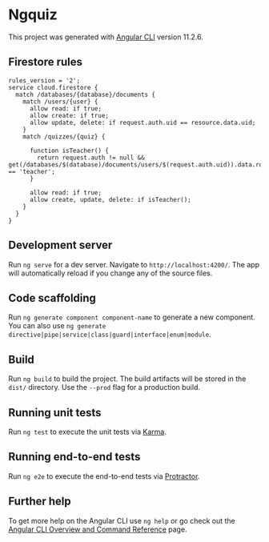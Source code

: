 # Ngquiz

This project was generated with [Angular CLI](https://github.com/angular/angular-cli) version 11.2.6.

## Firestore rules

```
rules_version = '2';
service cloud.firestore {
  match /databases/{database}/documents {
    match /users/{user} {
      allow read: if true;
      allow create: if true;
      allow update, delete: if request.auth.uid == resource.data.uid;
    }
    match /quizzes/{quiz} {
    	
      function isTeacher() {
      	return request.auth != null && get(/databases/$(database)/documents/users/$(request.auth.uid)).data.role == 'teacher';
      }
    
      allow read: if true;
      allow create, update, delete: if isTeacher();
    }
  }
}
```

## Development server

Run `ng serve` for a dev server. Navigate to `http://localhost:4200/`. The app will automatically reload if you change any of the source files.

## Code scaffolding

Run `ng generate component component-name` to generate a new component. You can also use `ng generate directive|pipe|service|class|guard|interface|enum|module`.

## Build

Run `ng build` to build the project. The build artifacts will be stored in the `dist/` directory. Use the `--prod` flag for a production build.

## Running unit tests

Run `ng test` to execute the unit tests via [Karma](https://karma-runner.github.io).

## Running end-to-end tests

Run `ng e2e` to execute the end-to-end tests via [Protractor](http://www.protractortest.org/).

## Further help

To get more help on the Angular CLI use `ng help` or go check out the [Angular CLI Overview and Command Reference](https://angular.io/cli) page.
